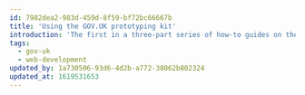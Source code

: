 ```yaml
---
id: 7982dea2-983d-459d-8f59-bf72bc66667b
title: 'Using the GOV.UK prototyping kit'
introduction: 'The first in a three-part series of how-to guides on the GOV.UK prototyping kit for designers.'
tags:
  - gov-uk
  - web-development
updated_by: 1a730506-93d6-4d2b-a772-38062b802324
updated_at: 1619531653
---
```


